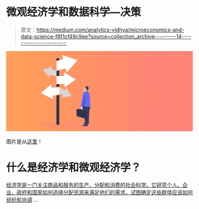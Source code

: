 # 微观经济学和数据科学—决策

> 原文：<https://medium.com/analytics-vidhya/microeconomics-and-data-science-f8f1cf49c9ee?source=collection_archive---------14----------------------->

![](img/c6480847115ceb51b1786ae29d4db4c6.png)

图片是从[这里](http://sites.tufts.edu/fall19psy53bkrikorian/2019/11/27/the-complexities-of-decision-making/)！

# 什么是经济学和微观经济学？

[经济学是一门关注商品和服务的生产、分配和消费的社会科学。它研究个人、企业、政府和国家如何选择分配资源来满足他们的需求，试图确定这些群体应该如何组织和协调](https://www.investopedia.com/terms/e/economics.asp) …